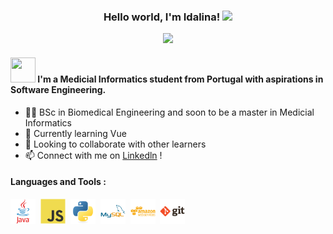 <h3 align="center">
Hello world, I'm Idalina!
  <img src="https://media.giphy.com/media/hvRJCLFzcasrR4ia7z/giphy.gif" width="25"> 
</h3>

<!-- Typing SVG  section -->
<p align="center">
  <a href="https://github.com/elmiracodes/readme-typing-svg"><img src="https://readme-typing-svg.herokuapp.com/?lines=%20Sofware%20Developer;%20Medicial%20Informatics%20Student;Always%20learning%20new%20things&font=Fira%20Code&center=true&width=440&height=45&color=7f3ace&vCenter=true&size=22"></a>
 

<!-- Intro -->
#### <img src="/Hi.gif" width="40" height="40"/> I'm a Medicial Informatics student from Portugal with aspirations in Software Engineering. 


- 👩‍💻 BSc in Biomedical Engineering and soon to be a master in Medicial Informatics
- 🌱 Currently learning Vue 
- 👯 Looking to collaborate with other learners
- 📫 Connect with me on [Linkedln](https://www.linkedin.com/in/idalina-de-freitas-85601a209/) ! <br />

#### Languages and Tools :
  <div>
  <img src="https://github.com/devicons/devicon/blob/master/icons/java/java-original-wordmark.svg" title="Java" alt="Java" width="40" height="40"/>&nbsp;
  <img src="https://github.com/devicons/devicon/blob/master/icons/javascript/javascript-original.svg" title="JavaScript" alt="JavaScript" width="40" height="40"/>&nbsp;
  <img src="https://github.com/devicons/devicon/blob/master/icons/python/python-original.svg" title="Python" **alt="Python" width="40" height="40"/>&nbsp;
  <img src="https://github.com/devicons/devicon/blob/master/icons/mysql/mysql-original-wordmark.svg" title="MySQL"  alt="MySQL" width="40" height="40"/>&nbsp;
  <img src="https://github.com/devicons/devicon/blob/master/icons/amazonwebservices/amazonwebservices-plain-wordmark.svg" title="AWS" alt="AWS" width="40" height="40"/>&nbsp;
  <img src="https://github.com/devicons/devicon/blob/master/icons/git/git-original-wordmark.svg" title="Git" **alt="Git" width="40" height="40"/>
</div>


<!---
idalinadefreitas/idalinadefreitas is a ✨ special ✨ repository because its `README.md` (this file) appears on your GitHub profile.
You can click the Preview link to take a look at your changes.
--->
